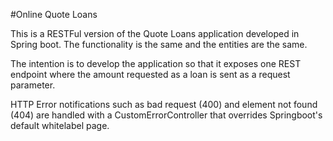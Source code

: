 #Online Quote Loans

This is a RESTFul version of the Quote Loans application developed in Spring boot. The functionality is the same and the
entities are the same. 

The intention is to develop the application so that it exposes one REST endpoint where the amount requested as a loan is
sent as a request parameter.

HTTP Error notifications such as bad request (400) and element not found (404) are handled with a CustomErrorController
that overrides Springboot's default whitelabel page. 
